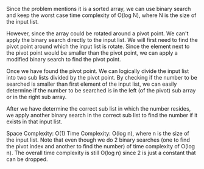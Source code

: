 Since the problem mentions it is a sorted array, we can use binary search and
keep the worst case time complexity of O(log N), where N is the size of the
input list. 

However, since the array could be rotated around a pivot point. We can't apply
the binary search directly to the input list. We will first need to find the
pivot point around which the input list is rotate. Since the element next to 
the pivot point would be smaller than the pivot point, we can apply a modified 
binary search to find the pivot point.

Once we have found the pivot point. We can logically divide the input list into 
two sub lists divided by the pivot point. By checking if the number to be searched
is smaller than first element of the input list, we can easily determine if the number to be
searched is in the left (of the pivot) sub array or in the right sub array. 

After we have determine the correct sub list in which the number resides,
we apply another binary search in the correct sub list to find the number if it
exists in that input list.

Space Complexity: O(1)
Time Complexity:  O(log n), where n is the size of the input list.
Note that even though we do 2 binary searches (one to find the pivot index and
another to find the number) of time complexity of O(log n). The overall time
complexity is still O(log n) since 2 is just a constant that can be dropped. 
